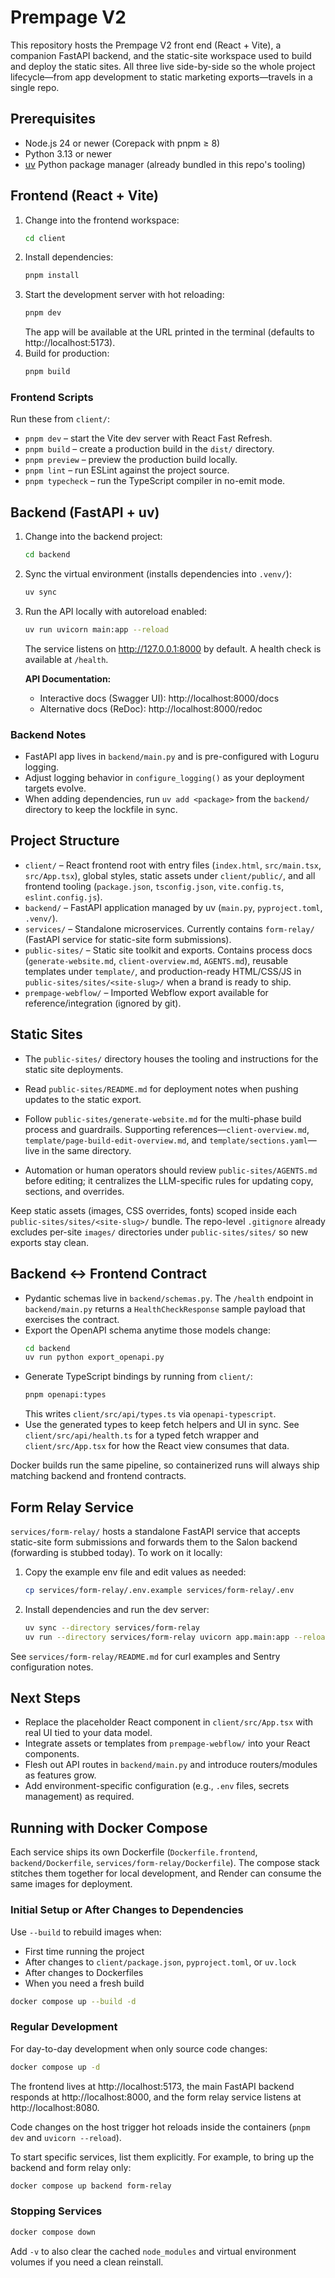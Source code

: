# Prempage V2

This repository hosts the Prempage V2 front end (React + Vite), a companion FastAPI backend, and the static-site workspace used to build and deploy the static sites. All three live side-by-side so the whole project lifecycle—from app development to static marketing exports—travels in a single repo.

## Prerequisites
- Node.js 24 or newer (Corepack with pnpm ≥ 8)
- Python 3.13 or newer
- [uv](https://github.com/astral-sh/uv) Python package manager (already bundled in this repo's tooling)

## Frontend (React + Vite)
1. Change into the frontend workspace:
   ```bash
   cd client
   ```
2. Install dependencies:
   ```bash
   pnpm install
   ```
3. Start the development server with hot reloading:
   ```bash
   pnpm dev
   ```
   The app will be available at the URL printed in the terminal (defaults to http://localhost:5173).
4. Build for production:
   ```bash
   pnpm build
   ```

### Frontend Scripts
Run these from `client/`:
- `pnpm dev` – start the Vite dev server with React Fast Refresh.
- `pnpm build` – create a production build in the `dist/` directory.
- `pnpm preview` – preview the production build locally.
- `pnpm lint` – run ESLint against the project source.
- `pnpm typecheck` – run the TypeScript compiler in no-emit mode.

## Backend (FastAPI + uv)
1. Change into the backend project:
   ```bash
   cd backend
   ```
2. Sync the virtual environment (installs dependencies into `.venv/`):
   ```bash
   uv sync
   ```
3. Run the API locally with autoreload enabled:
   ```bash
   uv run uvicorn main:app --reload
   ```
   The service listens on http://127.0.0.1:8000 by default. A health check is available at `/health`.

   **API Documentation:**
   - Interactive docs (Swagger UI): http://localhost:8000/docs
   - Alternative docs (ReDoc): http://localhost:8000/redoc

### Backend Notes
- FastAPI app lives in `backend/main.py` and is pre-configured with Loguru logging.
- Adjust logging behavior in `configure_logging()` as your deployment targets evolve.
- When adding dependencies, run `uv add <package>` from the `backend/` directory to keep the lockfile in sync.

## Project Structure
- `client/` – React frontend root with entry files (`index.html`, `src/main.tsx`, `src/App.tsx`), global styles, static assets under `client/public/`, and all frontend tooling (`package.json`, `tsconfig.json`, `vite.config.ts`, `eslint.config.js`).
- `backend/` – FastAPI application managed by uv (`main.py`, `pyproject.toml`, `.venv/`).
- `services/` – Standalone microservices. Currently contains `form-relay/` (FastAPI service for static-site form submissions).
- `public-sites/` – Static site toolkit and exports. Contains process docs (`generate-website.md`, `client-overview.md`, `AGENTS.md`), reusable templates under `template/`, and production-ready HTML/CSS/JS in `public-sites/sites/<site-slug>/` when a brand is ready to ship.
- `prempage-webflow/` – Imported Webflow export available for reference/integration (ignored by git).

## Static Sites
- The `public-sites/` directory houses the tooling and instructions for the static site deployments.

- Read `public-sites/README.md` for deployment notes when pushing updates to the static export.
- Follow `public-sites/generate-website.md` for the multi-phase build process and guardrails. Supporting references—`client-overview.md`, `template/page-build-edit-overview.md`, and `template/sections.yaml`—live in the same directory.
- Automation or human operators should review `public-sites/AGENTS.md` before editing; it centralizes the LLM-specific rules for updating copy, sections, and overrides.

Keep static assets (images, CSS overrides, fonts) scoped inside each `public-sites/sites/<site-slug>/` bundle. The repo-level `.gitignore` already excludes per-site `images/` directories under `public-sites/sites/` so new exports stay clean.

## Backend ↔ Frontend Contract

- Pydantic schemas live in `backend/schemas.py`. The `/health` endpoint in `backend/main.py` returns a `HealthCheckResponse` sample payload that exercises the contract.
- Export the OpenAPI schema anytime those models change:
  ```bash
  cd backend
  uv run python export_openapi.py
  ```
- Generate TypeScript bindings by running from `client/`:
  ```bash
  pnpm openapi:types
  ```
  This writes `client/src/api/types.ts` via `openapi-typescript`.
- Use the generated types to keep fetch helpers and UI in sync. See `client/src/api/health.ts` for a typed fetch wrapper and `client/src/App.tsx` for how the React view consumes that data.

Docker builds run the same pipeline, so containerized runs will always ship matching backend and frontend contracts.

## Form Relay Service

`services/form-relay/` hosts a standalone FastAPI service that accepts static-site form submissions and forwards them to the Salon backend (forwarding is stubbed today). To work on it locally:

1. Copy the example env file and edit values as needed:
   ```bash
   cp services/form-relay/.env.example services/form-relay/.env
   ```
2. Install dependencies and run the dev server:
   ```bash
   uv sync --directory services/form-relay
   uv run --directory services/form-relay uvicorn app.main:app --reload --port 8080 --env-file .env
   ```

See `services/form-relay/README.md` for curl examples and Sentry configuration notes.

## Next Steps
- Replace the placeholder React component in `client/src/App.tsx` with real UI tied to your data model.
- Integrate assets or templates from `prempage-webflow/` into your React components.
- Flesh out API routes in `backend/main.py` and introduce routers/modules as features grow.
- Add environment-specific configuration (e.g., `.env` files, secrets management) as required.

## Running with Docker Compose

Each service ships its own Dockerfile (`Dockerfile.frontend`, `backend/Dockerfile`, `services/form-relay/Dockerfile`). The compose stack stitches them together for local development, and Render can consume the same images for deployment.

### Initial Setup or After Changes to Dependencies
Use `--build` to rebuild images when:
- First time running the project
- After changes to `client/package.json`, `pyproject.toml`, or `uv.lock`
- After changes to Dockerfiles
- When you need a fresh build

```bash
docker compose up --build -d
```

### Regular Development
For day-to-day development when only source code changes:
```bash
docker compose up -d
```

The frontend lives at http://localhost:5173, the main FastAPI backend responds at http://localhost:8000, and the form relay service listens at http://localhost:8080.

Code changes on the host trigger hot reloads inside the containers (`pnpm dev` and `uvicorn --reload`).

To start specific services, list them explicitly. For example, to bring up the backend and form relay only:

```bash
docker compose up backend form-relay
```

### Stopping Services
```bash
docker compose down
```
Add `-v` to also clear the cached `node_modules` and virtual environment volumes if you need a clean reinstall.
